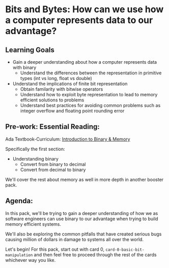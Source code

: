Bits and Bytes: How can we use how a computer represents data to our advantage?
===============================================================================

Learning Goals
---------------------------

* Gain a deeper understanding about how a computer represents data with binary
  * Understand the differences between the representation in primitive types (int vs long, float vs double)
* Understand the implications of finite bit representation
  * Obtain familarity with bitwise operators
  * Understand how to exploit byte representation to lead to memory efficient solutions to problems
  * Understand best practices for avoiding common problems such as integer overflow and floating point rounding error

Pre-work: Essential Reading:
---------------------------

Ada Textbook-Curriculum: [Introduction to Binary & Memory](https://github.com/Ada-Developers-Academy/textbook-curriculum/blob/e39e0cffbc7d315ecd326d1a913823512ca44cc2/04-cs-fundamentals/classroom/Binary.md)

Specifically the first section:

* Understanding binary
  * Convert from binary to decimal
  * Convert from decimal to binary

We'll cover the rest about memory as well in more depth in another booster pack.

Agenda:
---------------------------

In this pack, we'll be trying to gain a deeper understanding of how we as software engineers can use binary to our advantage
when trying to build memory efficient systems.

We'll also be exploring the common pitfalls that have created serious bugs causing million of dollars in damage to systems all over the world.

Let's begin! For this pack, start out with card 0, `card-0-basic-bit-manipulation` and then feel free to proceed through the rest of the cards whichever way you like.
